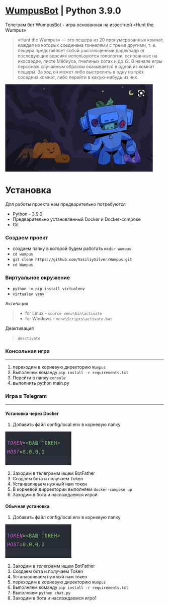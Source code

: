 # [WumpusBot](https://t.me/catch_wumpust_bot) | Python 3.9.0

Телеграм бот WumpusBot - игра основанная на известной «Hunt the Wumpus»

>«Hunt the Wumpus» — это пещера из 20 
пронумерованных комнат, каждая из которых соединена тоннелями с тремя другими, т. е. пещера представляет собой 
расплющенный додекаэдр (в последующих версиях используются топологии, основанные на икосаэдре, листе Мёбиуса, 
пчелиных сотах и др.)2. В начале игры персонаж случайным образом оказывается в одной из комнат пещеры. За ход он 
может либо выстрелить в одну из трёх соседних комнат, либо перейти в какую-нибудь из них.

![img_1.png](img/img_1.png)

# Установка
Для работы проекта нам предварительно потребуются
- Python - 3.9.0
- Предварительно установленный Docker и Docker-compose
- Git

### Создаем проект
- создаем папку в которой будем работать `mkdir wumpus`
- `cd wumpus`
- `git clone https://github.com/VasiliySilver/Wumpus.git`
- `cd Wumpus`

### Виртуальное окружение
- `python -m pip install virtualenv`
- `virtualev venv`

Активация
  
>- for Linux - `source venv\bin\activate`
>- for Windows - `venv\Scripts\activate.bat`

Деактивация

> `deactivate`

### Консольная игра

---

1. переходим в корневую директорию `Wumpus`
2. Выполняем команду `pip install -r requirements.txt`
3. Перейти в папку `console`
4. выполнить python main.py


### Игра в Telegram

---

#### Установка через Docker

1. Добавить файл config/local.env в корневую папку

![img_3.png](img/img_3.png)

2. Заходим в телеграмм ищем BotFather
3. Создаем бота и получаем Token
4. Устанавливаем нужный нам токен
5. В корневой дирректории выполняем `docker-compose up`
6. Заходим в бота и наслаждаемся игрой

#### Обычная установка

1. Добавить файл config/local.env в корневую папку

![img_3.png](img/img_3.png)

2. Заходим в телеграмм ищем BotFather
3. Создаем бота и получаем Token
4. Устанавливаем нужный нам токен
5. переходим в корневую директорию `Wumpus`
6. Выполняем команду `pip install -r requirements.txt`
7. Выполняем `python chat.py`
8. Заходим в бота и наслаждаемся игро1


